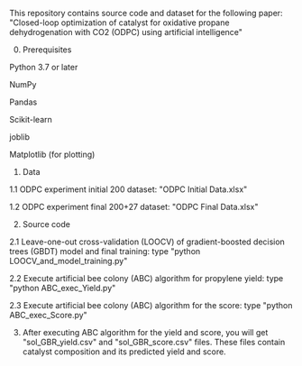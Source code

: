 This repository contains source code and dataset for the following paper: "Closed-loop optimization of catalyst for oxidative propane dehydrogenation with CO2 (ODPC) using artificial intelligence"

0. Prerequisites

Python 3.7 or later

NumPy 

Pandas

Scikit-learn

joblib

Matplotlib (for plotting)


1. Data

1.1 ODPC experiment initial 200 dataset: "ODPC Initial Data.xlsx"

1.2 ODPC experiment final 200+27 dataset: "ODPC Final Data.xlsx"



2. Source code

2.1 Leave-one-out cross-validation (LOOCV) of gradient-boosted decision trees (GBDT) model and final training: type "python LOOCV_and_model_training.py"

2.2 Execute artificial bee colony (ABC) algorithm for propylene yield: type "python ABC_exec_Yield.py"

2.3 Execute artificial bee colony (ABC) algorithm for the score: type "python ABC_exec_Score.py"



3. After executing ABC algorithm for the yield and score, you will get "sol_GBR_yield.csv" and "sol_GBR_score.csv" files. These files contain catalyst composition and its predicted yield and score. 
